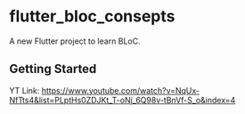 # flutter_bloc_consepts

A new Flutter project to learn BLoC.

## Getting Started
YT Link: https://www.youtube.com/watch?v=NqUx-NfTts4&list=PLptHs0ZDJKt_T-oNj_6Q98v-tBnVf-S_o&index=4

